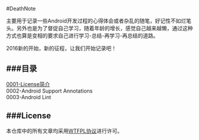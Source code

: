 #DeathNote

主要用于记录一些Android开发过程的心得体会或者杂乱的随笔，好记性不如烂笔头。另外也是为了督促自己学习，随着年龄的增长，感觉自己越来越懒，通过这种方式也算是变相的要求自己进行学习-总结-再学习-再总结的道路。

2016新的开始，新的征程，让我们开始记录吧！

###目录
---
[0001-License简介](./notes/0001-License简介.md)  
0002-Android Support Annotations  
0003-Android Lint  

###License
---
本仓库中的所有文章均采用[WTFPL协议](http://www.wtfpl.net/txt/copying/)进行许可。